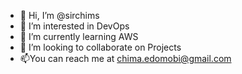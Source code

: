 - 👋 Hi, I’m @sirchims
- 👀 I’m interested in DevOps
- 🌱 I’m currently learning AWS
- 💞️ I’m looking to collaborate on Projects
- 📫You can reach me at chima.edomobi@gmail.com

<!---
sirchims/sirchims is a ✨ special ✨ repository because its `README.md` (this file) appears on your GitHub profile.
You can click the Preview link to take a look at your changes.
--->
